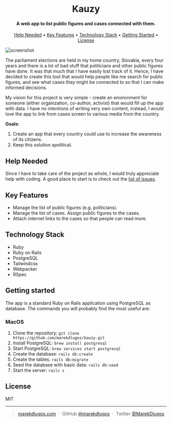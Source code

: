 <h1 align="center">
  <!-- <br> -->
  <!-- Space for future logo -->
  <!-- <br> -->
  Kauzy
  <br>
</h1>

<h4 align="center">A web app to list public figures and cases connected with them.</h4>

<p align="center">
  <a href="#help-needed">Help Needed</a> •
  <a href="#key-features">Key Features</a> •
  <a href="#technology-stack">Technology Stack</a> •
  <a href="#getting-started">Getting Started</a> •
  <a href="#license">License</a>
</p>

![screenshot](https://raw.githubusercontent.com/marekdlugos/kauzy/master/kauzy.png)

The parliament elections are held in my home country, Slovakia, every four years and there is a lot of bad stuff that politicians and other public figures have done. It was that much that I have easily lost track of it. Hence, I have decided to create this tool that would help people like me search for public figures, and see what cases they might be connected to so that I can make informed decisions.

My vision for this project is very simple - create an environment for someone (either organization, co-author, activist) that would fill up the app with data. I have no intentions of writing very own content, instead, I would love the app to link from cases screen to various media from the country.

**Goals:**
1. Create an app that every country could use to increase the awareness of its citizens.
2. Keep this solution apolitical.

## Help Needed

Since I have to take care of the project as whole, I would truly appreciate help with coding. A good place to start is to check out the [list of issues](https://github.com/marekdlugos/kauzy/issues).

## Key Features

- Manage the list of public figures (e.g. politicians).
- Manage the list of cases. Assign public figures to the cases.
- Attach internet links to the cases so that people can read more.

## Technology Stack

- Ruby
- Ruby on Rails
- PostgreSQL
- Tailwindcss
- Webpacker
- RSpec

## Getting started

The app is a standard Ruby on Rails application using PostgreSQL as database. The commands you will probably find the most useful are:

### MacOS

1. Clone the repository: `git clone https://github.com/marekdlugos/kauzy.git`
2. Install PostgreSQL: `brew install postgresql`
3. Start PostgreSQL: `brew services start postgresql`
4. Create the database: `rails db:create`
5. Create the tables: `rails db:migrate`
6. Seed the database with basic data: `rails db:seed` 
7. Start the server: `rails s`

## License

MIT

---

> [marekdlugos.com](https://www.marekdlugos.com/) &nbsp;&middot;&nbsp;
> GitHub [@marekdlugos](https://github.com/marekdlugos/) &nbsp;&middot;&nbsp;
> Twitter [@MarekDlugos](https://twitter.com/MarekDlugos)
